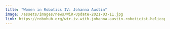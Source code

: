 ```yaml
---
title: "Women in Robotics IV: Johanna Austin"
image: /assets/images/news/WiR-Update-2021-03-11.jpg
link: https://robohub.org/wir-iv-with-johanna-austin-roboticist-helicopter-pilot-techsupervixen/
---
```

